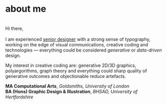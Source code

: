 <b><h1>about me</h1></b><br>
Hi there,<br><br>
I am experienced <u>senior designer</u> with a strong sense of typography, working on the edge of visual communications, creative coding and technologies — everything could be considered <i>generative</i> or <i>data-driven</i> design. 

My interest in creative coding are: generative 2D/3D graphics, polyargorithms, graph theory and everything could sharp quality of generative outcomes and objectionable reduce artefacts.

<b>MA Computational Arts</b>, <i>Goldsmiths, University of London</i><br>
<b>BA (Hons) Graphic Design & Illustration</b>, <i>BHSAD, University of Hertfordshire</i>
